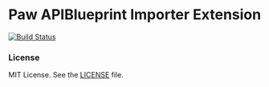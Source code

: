Paw APIBlueprint Importer Extension
===================================

[![Build Status](http://img.shields.io/travis/apiaryio/Paw-APIBlueprintImporter/master.svg?style=flat)](https://travis-ci.org/apiaryio/Paw-APIBlueprintImporter)

### License

MIT License. See the [LICENSE](LICENSE) file.

